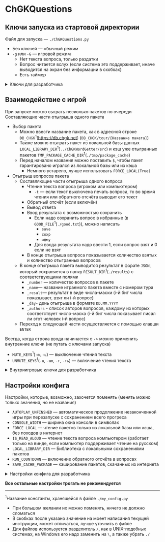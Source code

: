 # ChGKQuestions
## Ключи запуска из стартовой директории

Файл для запуска — `./ChGKQuestions.py`
- Без ключей — обычный режим
- `-g` или `-G` — игровой режим
    - Нет текста вопроса, только раздатки
    - Вопрос читается вслух (если система это поддерживает, иначе выводится на экран без информации в скобках)
    - Есть таймер

<details>
<summary>Ключи для разработчика</summary>

- `-d` или `-D` — режим отладки
    - Нужен только во время отладки
    - Читает только из локальных файлов (не ходит в интернет)
    - Без таймера
    - Без чтения вслух
    - Без записи результатов
    - Без записи понравивишихся вопросов
    - Без открытия картинок
    - Не портит сохранения последней незаконченной игры
    - Может иметь второй ключ `-du` или `-ud` — чтение сохранения из отдельного файла для дебага
- `-t` или `-T` — режим тестирования
    - Лучше не запускать руками, а воспользоваться `./run_tests.py`
    - Верно всё то же, что и для режима отладки
    - Не может читать  из локальной библиотеки, только из папки `TESTS_SRC_DIR`<sup>1</sup>(`./tests/src`)
    - Обязателен второй ключ с названием теста
        - Тест — файл со списком команд подаваемых на вход от имени пользователя
            - Хранится в папке `TESTS_DIR`<sup>1</sup>(`./tests`)
            - Должен иметь расширение `TEST_EXTENSION`<sup>1</sup>(`.tst`)
            - Должен вызывать только пакеты из папки `TESTS_SRC_DIR`<sup>1</sup>
        - Пакет — файл в формате `XML` с вопросами в формате идентичном формату в `DB_CHGK`<sup>1</sup>
            - Расположен в папке `TESTS_SRC_DIR`<sup>1</sup>
            - Должен быть сгенерирован с помощью `./tests/src/gen_tests.py` на основе файла источника
                - С таким же названием, что и пакет
                - Расположеным в той же папке, что и пакет
                - Представляющим из себя разделённый перенсами строк список вопросов в формате `{Название пакета}.{Номер вопроса}`
                    - Должно быть возможно открыть его в базе впопросов по сслыке `{DB_CHGK}/question/{Название пакета}.{Номер вопроса}`
        - Файл канонического результата
            - Хранится в той же папке, что и тесты
            - Имеет одинаковое назание с тестом
            - Состоит из полного ввода, вывода и некоторой служебной информации (совпадает с содержанием файла `TMP_TESTS_FILE`<sup>1</sup>(`./tmp/tests/test.result`))
            - Имеет расширение `CANON_EXTENSION`<sup>1</sup>(`.canon`)
            - Генерируются с помощью `./run_tests.py -с`
                - Гарантируется, что в ветке `master` генерируются тесты с правильным выводом
                - В новой версии значение канических результатов могут отличаться от значений из предыдущей версии — новые значения тестов более правильные
                - Канонические результаты следует перегенерировать каждый раз после подливания master

</details>

## Взаимодействие с игрой
При запуске можно сыграть несколько пакетов по очереди
Составляющие части отыгрыша одного пакета
- Выбор пакета
    - Можно ввести название пакета, как в адресной строке `DB_CHGK`<sup>1</sup>(https://db.chgk.net) (`DB_CHGK/tour/{Название пакета}`)
    - Также можно отыграть пакет из локальной базы данных `LOCAL_LIBRARY_DIR`<sup>1</sup>(`../ChGKWordGetter/src`) и кэш уже отыгранных пакетов `TMP_PACKAGE_CACHE_DIR`<sup>1</sup>(`./tmp/package_cache`)
    - Перед началом названия можно поставить `$`, чтобы пакет гарантировано игрался из локальной базы или из кэша
        - Немного устарело, лучше использовать `FORCE_LOCAL(True)`
- Отыгрыш вопросов пакета
    - Составляющие части отыгрыша одного вопроса
        - Чтение текста вопроса (игроком или компьютером)
            - `-t` — если текст выключена печать вопроса, то во время чтения или обратного отсчёта выводит его текст
        - Обратный отсчёт (если включён)
        - Вывод ответа
        - Ввод результата с возможностью сохранить
            - Если надо сохранить вопрос в избранные (в `GOOD_FILE`<sup>1</sup>(`./good.txt`)), можно написать
                - `save`
                - `сохр`
                - `ыфму`
            - Для ввода результата надо ввести 1, если вопрос взят и 0 если не взят
        - В конце отыгрыша вопроса показывается количество взятых и колиество отыгранных вопросов
    - В конце отыгрыша пакета выводится результат в форате `JSON`, который сохраняется в папку `RESULT_DIR`<sup>1</sup>(`./results`) с соответствующими полями
        - `_number` — количество вопросов в пакете
        - `_name`— название играемого пакета вместе с номером тура
        - `_result`— результат в виде числа-маски (i-й бит числа показывает, взят ли i-й вопрос)
        - `_day`- день отыгрыша в формате `DD.MM.YYYY`
        - `_authors` - список авторов вопросов, каждому из которых соответствует число-маска (i-й бит числа показывает писал ли этот человек i-й вопрос)
    - Переход к следующей части осуществляется с помощью клавши `ENTER` 

Всегда, когда строка ввода начинается с `->` можно применить внутренние ключи (не путать с ключами запуска)
- `MUTE_KEYS`<sup>1</sup>(`-m`, `-ь`) — выключение чтения текста
- `UNMUTE_KEYS`<sup>1</sup>(`-u`, `-um`, `-г`, `-гь`) — включение чтения текста
<details>
<summary>Внутриигровые ключи для разработчика</summary>

- `DEBUG_TESTS_KEYS`<sup>1</sup>(`-dt`, `-ве`) — включение/выключение использования папки с тесами в качестве локальной библиотеки
- `SUPPRESS_AUTOSAVE_KEYS`<sup>1</sup>(`-sa`, `-ыф`) - включение/выключение подавления сохранения текущей игры
</details>

## Настройки конфига
Настройки, которые, возможно, захочется поменять (менять можно только значения, но не названия)
- `AUTOPLAY_UNFINSHED` — автоматическое продолжение незаконченной игры при перезапуске с сохранением всего прогреса
- `CONSOLE_WIDTH` — ширина окна консоли в символах
- `FORCE_LOCAL` — чтение пакетов только из локальной базы или кэша, без походов в интернет
- `IS_READ_ALOUD` — чтение текста вопроса компьютером (работает только на винде, если компьютер поддерживает чтение на русском)
- `LOCAL_LIBRARY_DIR` — Библиотека с локальными сохранениями пакетов
- `RUN_COUNTDOWN` — включение обратного отсчёта в вопросах
- `SAVE_CACHE_PACKAGE` — кэширование пакетов, скачанных из интернета
<details>
<summary>Настройки конфига для разработчика</summary>

- `DEFAULT_DATE` — дата по умолчанию
- `UNKNOWN_AUTHOR` — автор по умолчанию, ставится если в вопросе он не указан
- `SUPPRESS_AUTOSAVE` — подавление сохранения текущего прогресс
- `SUPPRESS_GOOD` — подавление записи избранных вопросов в отдельный файл
- `SUPPESS_PICS` — подавление открывания или копироания картинок
- `SUPPRESS_READING` — подавление чтения вопроса вслух, используется, когда надо сгенерировать читаемый текст, но не воспроизводить
- `SUPPRESS_RESULTS` — подавления записи результатов отыгрыша
- `SUPPRESS_TEXT` — подавление вывода текста вопроса
- `UNIFY_DATE` — замена текущей даты в результате на дату по умолчанию
- `RESULT_DIR` — путь к папке с сохранениями результатов игр
- `TESTS_DIR` — путь к папке с тестами
- `TESTS_SRC_DIR` — путь к папке с исходниками тестов
- `TMP_DIR` — путь к папке с временными файлами (всё содержимое можно свободно удалять)
- `TMP_PACKAGE_CACHE_DIR` — путь к папке с сохранёнными в кэш пакетами
- `TMP_TESTS_DIR` — путь к папке с результатами теста
- `CANON_EXTENSION` — расширение файлов с каноническими ответами
- `TEST_EXTENSION` — расширение файлов с тестом
- `TEST_SOURCE_BASE_EXTENSION` — расширение файлов источника теста
- `CANON_RESULT_FILE` — шаблон пути к файлу с каноническими результатами тестов
- `COMMAND_HISTORY_LOG_FILE` — путь к файлу сохраняющий историю ввода пользователем
- `GOOD_FILE` — путь к файлу с избранными вопросами
- `LOCAL_LIBRARY_FILE` — шаблон пути к пакету в локальной библиотеке
- `PACKAGE_CACHE_FILE` — шаблон пути к пакету в кэше
- `READ_ALOUD_FILE` — путь к файлу для чтения вслух
- `TEST_FILE` — шаблон пути к тесту
- `TEST_SOURCE_FILE` — шаблон пути к тестовому пакету
- `TEST_SOURCE_BASE_FILE` — шаблон пути к исочнику теста
- `TMP_DIFF_FILE` — путь к файлу различий при запуске тестов
- `TMP_TESTS_FILE` — путь к файлу с записью всего ввода и вывода вместе со служебной иноформацией, используется как результат выполнения программы в тестах
- `UNFINISHED_FILE_READ` — путь к файлу для чтения сохранения незаконченнной игры
- `UNFINISHED_FILE_WRITE` — путь к файлу для записи сохранения незаконченной игры
</details>

**Все остальные настройки трогать не рекомендуется**

---
<sup>1</sup>Название константы, хранящейся в файле `./my_config.py`
- При большом желании их можно поменять, ничего не должно сломаться
- В скобках после указано значение на моент написания текущей инструкции, может отличаться, лучше уточнить в файле
- Для файлов используется разделитель `/`, как в UNIX-подобных системах, на Windows его надо заменить на `\`, а также убрать `./`